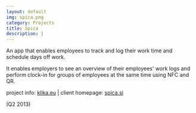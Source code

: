 ```yaml
---
layout: default
img: spica.png
category: Projects
title: Spica
description: |
---
```

  An app that enables employees to track and log their work time and schedule days off work. 

  It enables employers to see an overview of their employees' work logs and perform clock-in for groups of employees at the same time using NFC and QR.

  project info: [klika.eu](http://www.klika.eu/spica) &#124; client homepage: [spica.si](http://www.spica.si)

  (Q2 2013)
